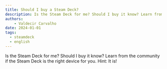 ```yaml
---
title: Should I buy a Steam Deck?
description: Is the Steam Deck for me? Should I buy it know? Learn from the community if the Steam Deck is the right device for you. Hint - It is!
authors:
    - Valdecir Carvalho
date: 2024-01-01
tags:
  - steamdeck
  - english
---
```


Is the Steam Deck for me? Should I buy it know? Learn from the community if the Steam Deck is the right device for you. Hint: It is!